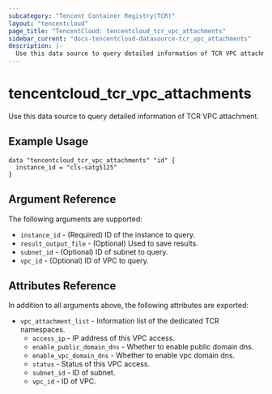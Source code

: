 ```yaml
---
subcategory: "Tencent Container Registry(TCR)"
layout: "tencentcloud"
page_title: "TencentCloud: tencentcloud_tcr_vpc_attachments"
sidebar_current: "docs-tencentcloud-datasource-tcr_vpc_attachments"
description: |-
  Use this data source to query detailed information of TCR VPC attachment.
---
```


# tencentcloud_tcr_vpc_attachments

Use this data source to query detailed information of TCR VPC attachment.

## Example Usage

```hcl
data "tencentcloud_tcr_vpc_attachments" "id" {
  instance_id = "cls-satg5125"
}
```

## Argument Reference

The following arguments are supported:

* `instance_id` - (Required) ID of the instance to query.
* `result_output_file` - (Optional) Used to save results.
* `subnet_id` - (Optional) ID of subnet to query.
* `vpc_id` - (Optional) ID of VPC to query.

## Attributes Reference

In addition to all arguments above, the following attributes are exported:

* `vpc_attachment_list` - Information list of the dedicated TCR namespaces.
  * `access_ip` - IP address of this VPC access.
  * `enable_public_domain_dns` - Whether to enable public domain dns.
  * `enable_vpc_domain_dns` - Whether to enable vpc domain dns.
  * `status` - Status of this VPC access.
  * `subnet_id` - ID of subnet.
  * `vpc_id` - ID of VPC.


